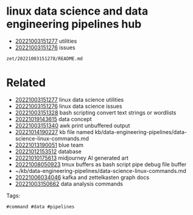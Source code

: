 # linux data science and data engineering pipelines hub

- [20221003151277](/zet/20221003151277/README.md) utilities
- [20221003151276](/zet/20221003151276/README.md) issues

` zet/20221003151278/README.md `

# Related

- [20221003151277](/zet/20221003151277/README.md) linux data science utilities
- [20221003151276](/zet/20221003151276/README.md) linux data science issues
- [20221003151328](/zet/20221003151328/README.md) bash scripting convert text strings or wordlists
- [20221019143615](/zet/20221019143615/README.md) data concept
- [20221003151340](/zet/20221003151340/README.md) awk print unbuffered output
- [20221014190227](/zet/20221014190227/README.md) kb file named kb/data-engineering-pipelines/data-science-linux-commands.md
- [20221013190051](/zet/20221013190051/README.md) blue team
- [20221012153512](/zet/20221012153512/README.md) database
- [20221010175613](/zet/20221010175613/README.md) midjourney AI generated art
- [20221008050923](/zet/20221008050923/README.md) tmux buffers as bash script pipe debug file buffer
- ~/kb/data-engineering-pipelines/data-science-linux-commands.md
- [20221006034046](/zet/20221006034046/README.md) kafka and zettelkasten graph docs
- [20221003150662](/zet/20221003150662/README.md) data analysis commands

Tags:

    #command #data #pipelines
